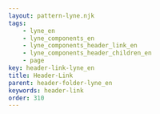 ```yaml
---
layout: pattern-lyne.njk
tags: 
    - lyne_en
    - lyne_components_en
    - lyne_components_header_link_en
    - lyne_components_header_children_en
    - page
key: header-link-lyne_en
title: Header-Link
parent: header-folder-lyne_en
keywords: header-link
order: 310
---
```

